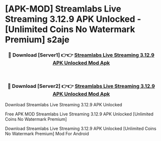 # [APK-MOD] Streamlabs  Live Streaming 3.12.9 APK Unlocked - [Unlimited Coins No Watermark Premium] s2aje



<div align="center">
<h3>🔴 Download [Server1] 👉👉 <a href="https://momento.my/?title=Streamlabs__Live_Streaming_3.12.9_APK_Unlocked">Streamlabs  Live Streaming 3.12.9 APK Unlocked Mod Apk</a></h3><br>

<h3>🔴 Download [Server2] 👉👉 <a href="https://momento.my/?title=Streamlabs__Live_Streaming_3.12.9_APK_Unlocked">Streamlabs  Live Streaming 3.12.9 APK Unlocked Mod Apk</a></h3>
</div>



Download Streamlabs  Live Streaming 3.12.9 APK Unlocked 

Free APK MOD Streamlabs  Live Streaming 3.12.9 APK Unlocked [Unlimited Coins No Watermark Premium]

Download Streamlabs  Live Streaming 3.12.9 APK Unlocked [Unlimited Coins No Watermark Premium] Mod For Android
